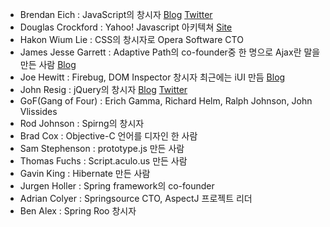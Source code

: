 - Brendan Eich : JavaScript의 창시자 [Blog](http://brendaneich.com/) [Twitter](http://twitter.com/BrendanEich)
- Douglas Crockford : Yahoo! Javascript 아키텍쳐 [Site](http://www.crockford.com/)
- Hakon Wium Lie : CSS의 창시자로 Opera Software CTO
- James Jesse Garrett : Adaptive Path의 co-founder중 한 명으로 Ajax란 말을 만든 사람 [Blog](http://blog.jjg.net/)
- Joe Hewitt : Firebug, DOM Inspector 창시자 최근에는 iUI 만듬 [Blog](http://joehewitt.com/) 
- John Resig : jQuery의 창시자 [Blog](http://ejohn.org/) [Twitter](http://twitter.com/jeresig)
- GoF(Gang of Four) : Erich Gamma, Richard Helm, Ralph Johnson, John Vlissides
- Rod Johnson : Spirng의 창시자
- Brad Cox : Objective-C 언어를 디자인 한 사람
- Sam Stephenson : prototype.js 만든 사람
- Thomas Fuchs : Script.aculo.us 만든 사람
- Gavin King : Hibernate 만든 사람
- Jurgen Holler : Spring framework의 co-founder
- Adrian Colyer : Springsource CTO, AspectJ 프로젝트 리더
- Ben Alex : Spring Roo 창시자
